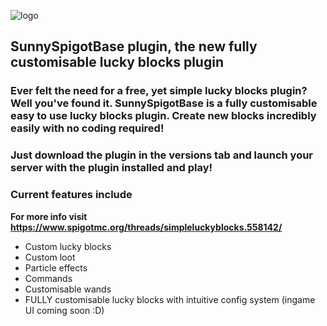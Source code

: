 ![logo](https://i.imgur.com/F4mnlBO.png)

## SunnySpigotBase plugin, the new fully customisable lucky blocks plugin

### Ever felt the need for a free, yet simple lucky blocks plugin? Well you've found it. SunnySpigotBase is a fully customisable easy to use lucky blocks plugin. Create new blocks incredibly easily with no coding required!

### Just download the plugin in the versions tab and launch your server with the plugin installed and play!

### Current features include

**For more info visit https://www.spigotmc.org/threads/simpleluckyblocks.558142/**

- Custom lucky blocks
- Custom loot
- Particle effects
- Commands
- Customisable wands
- FULLY customisable lucky blocks with intuitive config system (ingame UI coming soon :D)